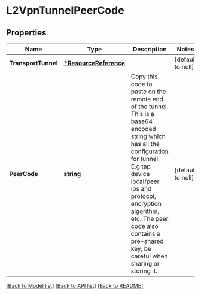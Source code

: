 # L2VpnTunnelPeerCode

## Properties
Name | Type | Description | Notes
------------ | ------------- | ------------- | -------------
**TransportTunnel** | [***ResourceReference**](ResourceReference.md) |  | [default to null]
**PeerCode** | **string** | Copy this code to paste on the remote end of the tunnel. This is a base64 encoded string which has all the configuration for tunnel. E.g tap device local/peer ips and protocol, encryption algorithm, etc. The peer code also contains a pre-shared key; be careful when sharing or storing it. | [default to null]

[[Back to Model list]](../README.md#documentation-for-models) [[Back to API list]](../README.md#documentation-for-api-endpoints) [[Back to README]](../README.md)

